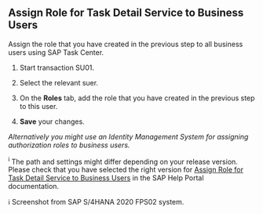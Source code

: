 ## Assign Role for Task Detail Service to Business Users

Assign the role that you have created in the previous step to all business users using SAP Task Center.

1. Start transaction SU01.

2. Select the relevant suer.

3. On the **Roles** tab, add the role that you have created in the previous step to this user.

4. **Save** your changes.

*Alternatively you might use an Identity Management System for assigning authorization roles to business users.*

<sup>i</sup> The path and settings might differ depending on your release version. Please check that you have selected the right version for [Assign Role for Task Detail Service to Business Users](https://help.sap.com/docs/SAP_S4HANA_ON-PREMISE/0f18dddf28764f5b807ecd80549044cc/19b9108f754f4482bb43057909bef015.html?version=2021.002) in the SAP Help Portal documentation.

ℹ Screenshot from SAP S/4HANA 2020 FPS02 system.